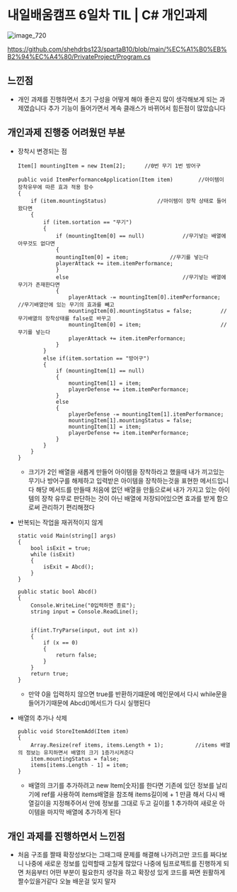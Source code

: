 # 내일배움캠프 6일차 TIL | C# 개인과제

![image_720](https://github.com/KimMaYa1/NBC/assets/141565207/e84deae9-27a9-4728-a617-7bc512f9d10b)

<htr>https://github.com/shehdrbs123/spartaB10/blob/main/%EC%A1%B0%EB%B2%94%EC%A4%80/PrivateProject/Program.cs

## 느낀점

- 개인 과제를 진행하면서 초기 구성을 어떻게 해야 좋은지 많이 생각해보게 되는 과제였습니다
  추가 기능이 들어가면서 계속 클래스가 바뀌어서 힘든점이 많았습니다

## 개인과제 진행중 어려웠던 부분
   
 - 장착시 변경되는 점
    ```
    Item[] mountingItem = new Item[2];      //0번 무기 1번 방어구
    
    public void ItemPerformanceApplication(Item item)        //아이템이 장착유무에 따른 효과 적용 함수
    {
        if (item.mountingStatus)                //아이템이 장착 상태로 들어왔다면
        {   
            if (item.sortation == "무기")
            {
                if (mountingItem[0] == null)            //무기넣는 배열에 아무것도 없다면
                {
                mountingItem[0] = item;             //무기를 넣는다
                playerAttack += item.itemPerformance;
                }
                else                                    //무기넣는 배열에 무기가 존재한다면
                {
                    playerAttack -= mountingItem[0].itemPerformance;    //무기배열안에 있는 무기의 효과를 빼고
                    mountingItem[0].mountingStatus = false;         //무기배열의 장착상태를 false로 바꾸고
                    mountingItem[0] = item;                         //무기를 넣는다
                    playerAttack += item.itemPerformance;
                }
            }
            else if(item.sortation == "방어구")
            {
                if (mountingItem[1] == null)
                {
                    mountingItem[1] = item;
                    playerDefense += item.itemPerformance;
                }
                else
                {
                    playerDefense -= mountingItem[1].itemPerformance;
                    mountingItem[1].mountingStatus = false;
                    mountingItem[1] = item;
                    playerDefense += item.itemPerformance;
                }
            }
        }
    }
    ```
   - 크기가 2인 배열을 새롭게 만들어 아이템을 장착하라고 했을때 내가 끼고있는 무기나 방어구를 해제하고 입력받은 아이템을 장착하는것을 표현한 메서드입니다
     해당 메서드를 만들때 처음에 없던 배열을 만듦으로써 내가 가지고 있는 아이템의 장착 유무로 판단하는 것이 아닌 배열에 저장되어있으면 효과를 받게 함으로써
     관리하기 편리해졌다

 - 반복되는 작업을 재귀적이지 않게
    ```
    static void Main(string[] args)
    {
        bool isExit = true;
        while (isExit)
        {
            isExit = Abcd();
        }
    }

    public static bool Abcd()
    {
        Console.WriteLine("0입력하면 종료");
        string input = Console.ReadLine();


        if(int.TryParse(input, out int x))
        {
            if (x == 0)
            {
                return false;
            }
        }
        return true;
    }
    ```
   - 만약 0을 입력하지 않으면 true를 반환하기떄문에 메인문에서 다시 while문을 들어가기때문에 Abcd()메서드가 다시 실행된다

 - 배열의 추가나 삭제
    ```
    public void StoreItemAdd(Item item)
    {
        Array.Resize(ref items, items.Length + 1);          //items 배열의 정보는 유지하면서 배열의 크기 1증가시켜준다
        item.mountingStatus = false;
        items[items.Length - 1] = item;
    }
    ```
   - 배열의 크기를 추가하려고 new Item[숫자]를 한다면 기존에 있던 정보를 날리기에 ref를 사용하여 items배열을 참조해 items길이에 + 1 만큼 해서 다시 배열길이을 지정해주어서
     안에 정보를 그대로 두고 길이를 1 추가하여 새로운 아이템을 마지막 배열에 추가하게 된다

## 개인 과제를 진행하면서 느낀점

 - 처음 구조를 짤때 확장성보다는 그때그때 문제를 해결해 나가려고만 코드를 짜다보니 나중에 새로운 정보를 입력할때 고칠게 많았다
   나중에 팀프로젝트를 진행하게 되면 처음부터 어떤 부분이 필요한지 생각을 하고 확장성 있게 코드를 짜면 원활하게 짤수있을거같다
   오늘 배운걸 잊지 말자